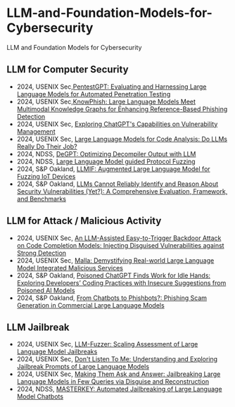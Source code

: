 # LLM-and-Foundation-Models-for-Cybersecurity
LLM and Foundation Models for Cybersecurity

## LLM for Computer Security

* 2024, USENIX Sec,[PentestGPT: Evaluating and Harnessing Large Language Models for Automated Penetration Testing](https://www.usenix.org/system/files/usenixsecurity24-deng.pdf)
* 2024, USENIX Sec,[KnowPhish: Large Language Models Meet Multimodal Knowledge Graphs for Enhancing Reference-Based Phishing Detection](https://www.usenix.org/system/files/usenixsecurity24-li-yuexin.pdf)
* 2024, USENIX Sec, [Exploring ChatGPT's Capabilities on Vulnerability Management](https://www.usenix.org/system/files/usenixsecurity24-liu-peiyu.pdf)
* 2024, USENIX Sec, [Large Language Models for Code Analysis: Do LLMs Really Do Their Job?](https://www.usenix.org/system/files/usenixsecurity24-fang.pdf)
* 2024, NDSS, [DeGPT: Optimizing Decompiler Output with LLM](https://www.ndss-symposium.org/wp-content/uploads/2024-401-paper.pdf)
* 2024, NDSS, [Large Language Model guided Protocol Fuzzing](https://www.ndss-symposium.org/wp-content/uploads/2024-556-paper.pdf)
* 2024, S&P Oakland, [LLMIF: Augmented Large Language Model for Fuzzing IoT Devices](https://www.computer.org/csdl/proceedings-article/sp/2024/313000a196/1WPcYnhN15u)
* 2024, S&P Oakland, [LLMs Cannot Reliably Identify and Reason About Security Vulnerabilities (Yet?): A Comprehensive Evaluation, Framework, and Benchmarks](https://arxiv.org/pdf/2312.12575)

## LLM for Attack / Malicious Activity
* 2024, USENIX Sec, [An LLM-Assisted Easy-to-Trigger Backdoor Attack on Code Completion Models: Injecting Disguised Vulnerabilities against Strong Detection](https://www.usenix.org/system/files/usenixsecurity24-yan.pdf)
* 2024, USENIX Sec, [Malla: Demystifying Real-world Large Language Model Integrated Malicious Services](https://www.usenix.org/system/files/usenixsecurity24-lin-zilong.pdf)
* 2024, S&P Oakland, [Poisoned ChatGPT Finds Work for Idle Hands: Exploring Developers’ Coding Practices with Insecure Suggestions from Poisoned AI Models](https://arxiv.org/pdf/2312.06227)
* 2024, S&P Oakland, [From Chatbots to Phishbots?: Phishing Scam Generation in Commercial Large Language Models](https://arxiv.org/pdf/2310.19181)

## LLM Jailbreak
* 2024, USENIX Sec, [LLM-Fuzzer: Scaling Assessment of Large Language Model Jailbreaks](https://www.usenix.org/system/files/usenixsecurity24-yu-jiahao.pdf)
* 2024, USENIX Sec, [Don't Listen To Me: Understanding and Exploring Jailbreak Prompts of Large Language Models](https://www.usenix.org/system/files/usenixsecurity24-yu-zhiyuan.pdf)
* 2024, USENIX Sec, [Making Them Ask and Answer: Jailbreaking Large Language Models in Few Queries via Disguise and Reconstruction](https://www.usenix.org/system/files/usenixsecurity24-liu-tong.pdf)
* 2024, NDSS, [MASTERKEY: Automated Jailbreaking of Large Language Model Chatbots](https://www.ndss-symposium.org/wp-content/uploads/2024-188-paper.pdf)
